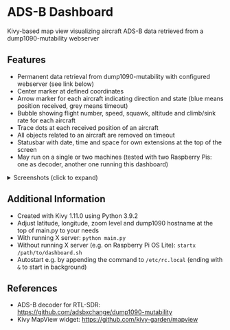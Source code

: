 # ADS-B Dashboard
Kivy-based map view visualizing aircraft ADS-B data retrieved from a dump1090-mutability webserver

## Features
* Permanent data retrieval from dump1090-mutability with configured webserver (see link below)
* Center marker at defined coordinates
* Arrow marker for each aircraft indicating direction and state (blue means position received, grey means timeout)
* Bubble showing flight number, speed, squawk, altitude and climb/sink rate for each aircraft
* Trace dots at each received position of an aircraft
* All objects related to an aircraft are removed on timeout
* Statusbar with date, time and space for own extensions at the top of the screen
* May run on a single or two machines (tested with two Raspberry Pis: one as decoder, another one running this dashboard)
<details><summary>Screenshots (click to expand)</summary>
  <img src="doc/screenshots/screenshot0001.png" width="80%"></img>
</details>

## Additional Information
* Created with Kivy 1.11.0 using Python 3.9.2
* Adjust latitude, longitude, zoom level and dump1090 hostname at the top of main.py to your needs
* With running X server: `python main.py`
* Without running X server (e.g. on Raspberry Pi OS Lite): `startx /path/to/dashboard.sh`
* Autostart e.g. by appending the command to `/etc/rc.local` (ending with ` &` to start in background)

## References
* ADS-B decoder for RTL-SDR: https://github.com/adsbxchange/dump1090-mutability
* Kivy MapView widget: https://github.com/kivy-garden/mapview

